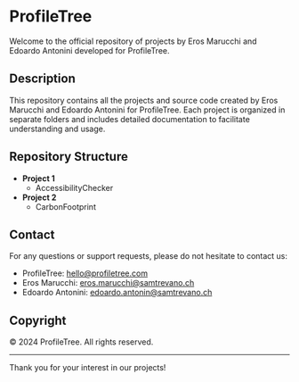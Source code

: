 # ProfileTree

Welcome to the official repository of projects by Eros Marucchi and Edoardo Antonini developed for ProfileTree.

## Description

This repository contains all the projects and source code created by Eros Marucchi and Edoardo Antonini for ProfileTree. Each project is organized in separate folders and includes detailed documentation to facilitate understanding and usage.

## Repository Structure

- **Project 1**
  - AccessibilityChecker
- **Project 2**
  - CarbonFootprint

## Contact

For any questions or support requests, please do not hesitate to contact us:

- ProfileTree: [hello@profiletree.com](mailto:hello@profiletree.com)
- Eros Marucchi: [eros.marucchi@samtrevano.ch](mailto:eros.marucchi@samtrevano.ch)
- Edoardo Antonini: [edoardo.antonin@samtrevano.ch](mailto:edoardo.antonin@samtrevano.ch)

## Copyright

© 2024 ProfileTree. All rights reserved.

---

Thank you for your interest in our projects!
